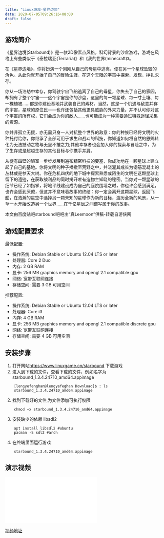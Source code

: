 ```yaml
---
title: "Linux游戏-星界边境"
date: 2020-07-05T09:26:16+08:00
draft: false
---
```


## 游戏简介

《星界边境(Starbound)》是一款2D像素点风格，科幻背景的沙盒游戏，游戏在风格上有些类似于《泰拉瑞亚(Terraria)》和《我的世界(minecraft)》。

在《星界边境》，你将扮演一个刚刚从自己的母星中逃离，便在另一个星球坠毁的角色。从此你就开始了自己的冒险生涯，在这个无限的宇宙中探索、发现，挣扎求存。

你从一场浩劫中幸存，你驾驶宇宙飞船逃离了自己的母星，你失去了自己的家园，却拥有了整个宇宙——这个宇宙是你的沙盘，这里的每一颗星球、每一寸土壤、每一棵植被……都是你建设基地并武装自己的素材。当然，这是一个机遇与敌意并存的宇宙，星球的原住民——也许还包括其他更具威胁的外来力量，并不认可你对这 个宇宙的所有权，它们会成为你的敌人……也可能成为一种需要通过特殊途径采集
的资源。

你并非孤立无援，亦无需只身一人对抗整个世界的敌意：你的种族已经将文明的火种托付给你，你继承了全部可用于求生和战斗的科技，你知道如何将自然的恩赐转 化为无法撼动之物与无坚不摧之力;其他幸存者也会加入你的探索与冒险之中，为了生存或是超越生存的其他目标与你携手并肩。

从徒有四壁的陋室一步步发展到遍布精密科技的要塞，你成功地在一颗星球上建立起了自己的基地。你将文明的种子播撒至荒野之中，并浇灌其成长为钢筋混凝土的 丛林或是参天大树。你在危机四伏的地下城中探索熟悉或陌生的文明在这颗星球上留下的遗迹，在获取战利品的同时揭开唯有造物主知晓的秘密。当你对一颗星球的 细节已经了如指掌，将地平线建设成为自己的庭院围墙之时，你也许会感到满足，
也许会感到厌倦，但这并不意味着故事的终结：你一定会离开这颗星球，返回飞 船，在浩瀚的星空中选择另一颗未知的星球作为新的目标，游历全新的风景，从一草一木开始改造另一个世界……在千亿星辰之间谱写属于你的故事。

本文由百度贴吧starbound吧吧主“真Leemoon”供稿-转载自游侠网

## 游戏配置要求

最低配置:
+ 操作系统: Debian Stable or Ubuntu 12.04 LTS or later
+ 处理器: Core 2 Duo
+ 内存: 2 GB RAM
+ 显卡: 256 MB graphics memory and opengl 2.1 compatible gpu
+ 网络: 宽带互联网连接
+ 存储空间: 需要 3 GB 可用空间

推荐配置:
+ 操作系统: Debian Stable or Ubuntu 12.04 LTS or later
+ 处理器: Core i3
+ 内存: 4 GB RAM
+ 显卡: 256 MB graphics memory and opengl 2.1 compatible discrete gpu
+ 网络: 宽带互联网连接
+ 存储空间: 需要 4 GB 可用空间

## 安装步骤

1. 打开网站<a href="https://www.linuxgame.cn/starbound">https://www.linuxgame.cn/starbound</a> 下载游戏
2. 进入到下载的文件，查看下载的文件，例如名字为 starbound_1.3.4.24710_amd64.appimage
``` shell
    [lengyefenghan@lengyefeghan Download]$ : ls
    starbound_1.3.4.24710_amd64.appimage
```
2. 找到下载好的文件,为文件添加可执行权限 
``` shell
    chmod +x starbound_1.3.4.24710_amd64.appimage
```
3. 安装缺少的依赖 libsdl2 
``` shell
    apt install libsdl2 #ubuntu
    pacman -S sdl2 #arch
```

4. 在终端里面运行游戏 
``` shell
    starbound_1.3.4.24710_amd64.appimage
```

## 演示视频



<iframe src="//player.bilibili.com/player.html?aid=626167718&bvid=BV1it4y1975R&cid=209012544&page=1" scrolling="no" border="0" frameborder="no" framespacing="0" allowfullscreen="true"> </iframe>

<a href="https://www.bilibili.com/video/BV1it4y1975R/">视频地址</a>







